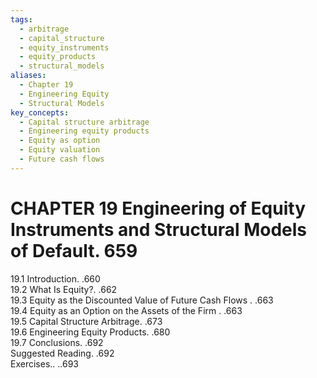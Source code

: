 ```yaml
---
tags:
  - arbitrage
  - capital_structure
  - equity_instruments
  - equity_products
  - structural_models
aliases:
  - Chapter 19
  - Engineering Equity
  - Structural Models
key_concepts:
  - Capital structure arbitrage
  - Engineering equity products
  - Equity as option
  - Equity valuation
  - Future cash flows
---
```


# CHAPTER 19 Engineering of Equity Instruments and Structural Models of Default. 659  

19.1 Introduction. .660   
19.2 What Is Equity?. .662   
19.3 Equity as the Discounted Value of Future Cash Flows . .663   
19.4 Equity as an Option on the Assets of the Firm . .663   
19.5 Capital Structure Arbitrage. .673   
19.6 Engineering Equity Products. .680   
19.7 Conclusions. .692   
Suggested Reading. .692   
Exercises.. ..693  
